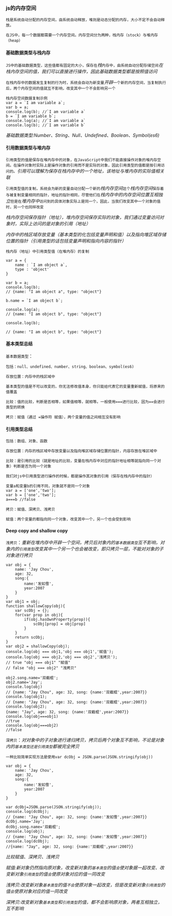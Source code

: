### js的内存空间
`栈是系统自动分配的内存空间，由系统自动释放，堆则是动态分配的内存，大小不定不会自动释放。`

`在JS中，每一个数据都需要一个内存空间。内存空间分为两种，栈内存（stock）与堆内存（heap）`
#### 基础数据类型与栈内存
`JS中的基础数据类型，这些值都有固定的大小，保存在`*栈*`内存中，由系统自动分配存储空间`*在栈内存空间的值，我们可以直接进行操作，因此基础数据类型都是按照值访问*

`在栈内存中的数据发生复制的行为时，系统会自动为新变量`*开辟*`一个新的内存空间，当复制执行后，两个内存空间的值就互不影响，改变其中一个不会影响另一个`
```
栈内存空间数据复制示例
var a = `I am variable a`;
var b = a; 
console.log(b); //`I am variable a`
b = `I am variable b`;
console.log(a); //`I am variable a`
console.log(b); //`I am variable b`
```

*基础数据类型:Number、String、Null、Undefined、Boolean、Symbol(es6)*
#### 引用数据类型与堆内存
`引用类型的值是保存在堆内存中的对象，在JavaScript中我们不能直接操作对象的堆内存空间。在操作对象时实际上是操作对象的引用而不是实际的对象，因此引用类型的值都是按引用访问的。`*引用可以理解为保存在栈内存中的一个地址，该地址与堆内存的实际值相关联*

`引用类型值的复制，系统会为新的变量自动分配一个新的`*栈内存空间*`这个`*栈内存空间*`保存着与被复制变量相同的指针，地址的指针相同，尽管他们在`*栈内存中的内存空间位置互相独立*`但是在`*堆内存中*`访问到的具体对象实际上是同一个，因此，当我们改变其中一个对象的值时，另一个也同样改变`

*栈内存空间保存指针（地址），堆内存空间保存实际的对象，我们通过变量访问对象时，实际上访问的是对象的引用（地址）*

*内存中的栈区域存放变量（基本类型的化包括变量声明和值）以及指向堆区域存储位置的指针（引用类型的话包括变量声明和指向内容的指针）*

```
栈内存（地址）中引用类型值（在堆内存）的复制

var a = {
    name : `I am object a`,
    type : 'object'
}

var b = a;
console.log(b);
// {name: "I am object a", type: "object"}

b.name = `I am object b`;

console.log(a);
// {name: "I am object b", type: "object"}

console.log(b);

// {name: "I am object b", type: "object"}

```
#### 基本类型总结
`基本数据类型`：

`包括：null、undefined、number、string、boolean、symbol(es6)`

`存放位置：内存中的栈区域中`

`基本类型的值是不可以改变的，你无法修改值本身，你只能给代表它的变量重新赋值，将原来的值覆盖`

`比较：值的比较，判断是否相等，如果值相等，就相等。一般使用===进行比较，因为==会进行类型的转换`

`拷贝：赋值（通过 =操作符 赋值），两个变量的值之间相互没有影响`

#### 引用类型总结
`包括：数组、对象、函数`

`存放位置：内存的栈区域中存放变量以及指向堆区域存储位置的指针，内容存放在堆区域中`

`比较：是引用的比较（就是地址的比较，变量在栈内存中对应的指针地址相等就指向同一个对象）判断是否为同一个对象`

`我们对js中引用类型进行操作的时候，都是操作其对象的引用（保存在栈内存中的指针）`
```
变量a和变量b的引用不同，对象就不是同一个对象
var a = ['one','two'];
var b = ['one','two'];
a===b //false
```

`拷贝：赋值、深拷贝、浅拷贝`

`赋值：两个变量的都指向同一个对象，改变其中一个，另一个也会受到影响`

#### Deep copy and shallow copy

`浅拷贝`：*重新在堆内存中开辟一个空间，拷贝后对象内的`基本数据类型`互不影响，对象内的`引用类型`改变其中一个另一个也会被改变，即只拷贝一层，不能对对象的子对象进行拷贝*
```
var obj = {
    name: 'Jay Chou',
    age: 32,
    song:{
        name:'发如雪',
        year:2007
    }
}
var obj1 = obj;
function shallowCopy(obj){
    var scObj = {};
    for(var prop in obj){
        if(obj.hasOwnProperty(prop)){
            scObj[prop] = obj[prop]
        }
    }
    return scObj;
}
var obj2 = shallowCopy(obj);
console.log(obj === obj1,'obj === obj1','赋值');
console.log(obj === obj2,'obj === obj2','浅拷贝');
// true "obj === obj1" "赋值"
// false "obj === obj2" "浅拷贝"

obj2.song.name='双截棍';
obj2.name='Jay';
console.log(obj)
// {name: "Jay Chou", age: 32, song: {name:'双截棍',year:2007}}
console.log(obj1);
// {name: "Jay Chou", age: 32, song: {name:'双截棍',year:2007}}
console.log(obj2);
{name: "Jay", age: 32, song: {name:'双截棍',year:2007}}
console.log(obj===obj1)
//true
console.log(obj===obj2)
//false
```
`深拷贝`：*对对象中的子对象进行递归拷贝，拷贝后两个对象互不影响，不论是对象内的`基本类型还是引用类型`都被完全拷贝*

`一种比较简单实现方法是使用var dcObj = JSON.parse(JSON.stringify(obj))`
```
var obj = {
    name: 'Jay Chou',
    age: 32,
    song:{
        name:'发如雪',
        year:2007
    }
}

var dcObj=JSON.parse(JSON.stringify(obj));
console.log(dcObj);
// {name: "Jay Chou", age: 32, song: {name:'发如雪',year:2007}}
dcObj.name='Jay';
dcObj.song.name='双截棍';
console.log(obj);
// {name: "Jay Chou", age: 32, song: {name:'发如雪',year:2007}}
console.log(dcObj);
//{name: "Jay", age: 32, song: {name:'双截棍',year:2007}}
```
*比较赋值、深拷贝、浅拷贝*

*赋值:新对象仍然指向原对象，改变新对象的`基本类型`的值`会`使对象据一起改变、改变新对象`引用类型`的值`会`使原对象对应的值一同改变*

*浅拷贝:改变新对象`基本类型`的值`不会`使原对象一起改变，但是改变新对象`引用类型`的值`会`使原对象对应的值一同改变*

*深拷贝:改变新对象`基本类型`和`引用类型`的值，都不会影响原对象，两者互相独立，互不影响*


